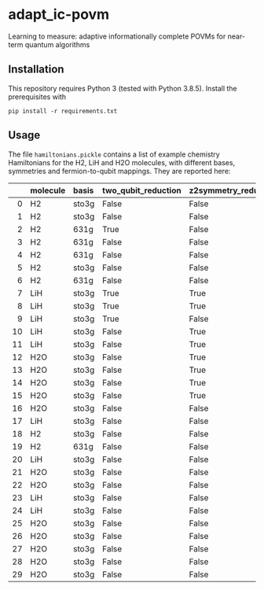 # adapt_ic-povm
Learning to measure: adaptive informationally complete POVMs for near-term quantum algorithms


## Installation
This repository requires Python 3 (tested with Python 3.8.5). Install the prerequisites with

```
pip install -r requirements.txt
```

## Usage

The file `hamiltonians.pickle` contains a list of example chemistry Hamiltonians for the H2, LiH and H2O molecules,
with different bases, symmetries and fermion-to-qubit mappings. They are reported here:

|    | molecule   | basis   | two_qubit_reduction   | z2symmetry_reduction   | freeze_core   | mapping       |   qubits |   num_paulis |   vqe_value |   exact_value |
|---:|:-----------|:--------|:----------------------|:-----------------------|:--------------|:--------------|---------:|-------------:|------------:|--------------:|
|  0 | H2         | sto3g   | False                 | False                  | False         | parity        |        4 |           15 |   -1.84267  |      -1.84269 |
|  1 | H2         | sto3g   | False                 | False                  | False         | jordan_wigner |        4 |           15 |   -1.84269  |      -1.84269 |
|  2 | H2         | 631g    | True                  | False                  | False         | parity        |        6 |          159 |   -1.8516   |      -1.85726 |
|  3 | H2         | 631g    | False                 | False                  | False         | jordan_wigner |        8 |          185 |   -1.83211  |      -1.85726 |
|  4 | H2         | 631g    | False                 | False                  | False         | parity        |        8 |          185 |   -1.60457  |      -1.85726 |
|  5 | H2         | sto3g   | False                 | False                  | False         | bravyi_kitaev |        4 |           15 |   -1.84269  |      -1.84269 |
|  6 | H2         | 631g    | False                 | False                  | False         | bravyi_kitaev |        8 |          185 |   -1.60296  |      -1.85726 |
|  7 | LiH        | sto3g   | True                  | True                   | False         | parity        |        8 |          558 |   -8.87328  |      -8.87453 |
|  8 | LiH        | sto3g   | True                  | True                   | True          | parity        |        6 |          231 |   -0.950255 |      -1.07808 |
|  9 | LiH        | sto3g   | True                  | False                  | False         | parity        |       10 |          631 |   -8.8541   |      -8.87453 |
| 10 | LiH        | sto3g   | False                 | True                   | True          | bravyi_kitaev |        6 |          231 |   -1.05868  |      -1.07808 |
| 11 | LiH        | sto3g   | False                 | True                   | False         | bravyi_kitaev |        8 |          558 |   -8.85407  |      -8.87453 |
| 12 | H2O        | sto3g   | False                 | True                   | True          | parity        |        8 |          514 |  -22.4216   |     -23.5445  |
| 13 | H2O        | sto3g   | False                 | True                   | False         | parity        |       10 |         1035 |  -83.2595   |     -84.2064  |
| 14 | H2O        | sto3g   | False                 | True                   | False         | bravyi_kitaev |       10 |         1035 |  -82.7967   |     -84.2064  |
| 15 | H2O        | sto3g   | False                 | True                   | True          | bravyi_kitaev |        8 |          514 |  -23.5008   |     -23.5445  |
| 16 | H2O        | sto3g   | False                 | False                  | True          | jordan_wigner |       12 |          551 |  -23.4952   |     -23.5445  |
| 17 | LiH        | sto3g   | False                 | False                  | False         | parity        |       12 |          631 |   -8.8041   |      -8.87453 |
| 18 | H2         | sto3g   | False                 | False                  | False         | neven         |        4 |           15 |   -1.82173  |      -1.84269 |
| 19 | H2         | 631g    | False                 | False                  | False         | neven         |        8 |          185 |   -1.83818  |      -1.85726 |
| 20 | LiH        | sto3g   | False                 | False                  | False         | bravyi_kitaev |       12 |          631 |   -8.77588  |      -8.87453 |
| 21 | H2O        | sto3g   | False                 | False                  | True          | parity        |       12 |          551 |  -23.1052   |     -23.5445  |
| 22 | H2O        | sto3g   | False                 | False                  | True          | bravyi_kitaev |       12 |          551 |  -23.0872   |     -23.5445  |
| 23 | LiH        | sto3g   | False                 | False                  | False         | jordan_wigner |       12 |          631 |   -8.85405  |      -8.87453 |
| 24 | LiH        | sto3g   | False                 | False                  | False         | neven         |       12 |          631 |   -8.85407  |      -8.87453 |
| 25 | H2O        | sto3g   | False                 | False                  | True          | neven         |       12 |          551 |  -23.4985   |     -23.5445  |
| 26 | H2O        | sto3g   | False                 | False                  | False         | parity        |       14 |         1086 |  -84.1569   |     -84.2064  |
| 27 | H2O        | sto3g   | False                 | False                  | False         | bravyi_kitaev |       14 |         1086 |  -83.889    |     -84.2064  |
| 28 | H2O        | sto3g   | False                 | False                  | False         | jordan_wigner |       14 |         1086 |  -83.8552   |     -84.2064  |
| 29 | H2O        | sto3g   | False                 | False                  | False         | neven         |       14 |         1086 |  -83.5525   |     -84.2064  |
